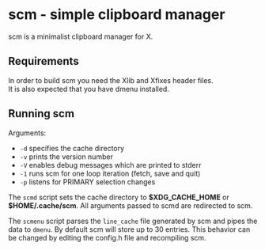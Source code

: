 # scm - simple clipboard manager

scm is a minimalist clipboard manager for X.

## Requirements
In order to build scm you need the Xlib and Xfixes header files.\
It is also expected that you have dmenu installed.

## Running scm

Arguments:
* `-d` specifies the cache directory
* `-v` prints the version number
* `-V` enables debug messages which are printed to stderr
* `-1` runs scm for one loop iteration (fetch, save and quit)
* `-p` listens for PRIMARY selection changes

The `scmd` script sets the cache directory to **\$XDG_CACHE_HOME** or
**\$HOME/.cache/scm**. All arguments passed to scmd are redirected to scm.

The `scmenu` script parses the `line_cache` file generated by scm and pipes
the data to `dmenu`. By default scm will store up to 30 entries.
This behavior can be changed by editing the config.h file and recompiling scm.
